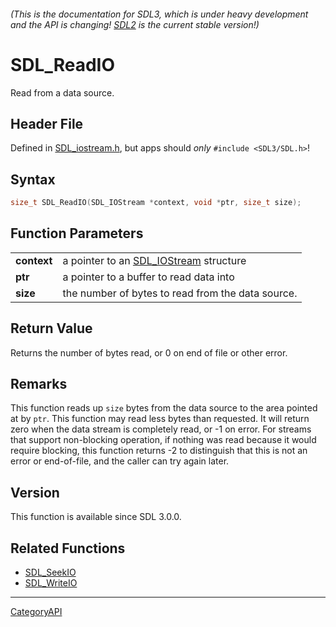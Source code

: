 ###### (This is the documentation for SDL3, which is under heavy development and the API is changing! [SDL2](https://wiki.libsdl.org/SDL2/) is the current stable version!)
# SDL_ReadIO

Read from a data source.

## Header File

Defined in [SDL_iostream.h](https://github.com/libsdl-org/SDL/blob/main/include/SDL3/SDL_iostream.h), but apps should _only_ `#include <SDL3/SDL.h>`!

## Syntax

```c
size_t SDL_ReadIO(SDL_IOStream *context, void *ptr, size_t size);

```

## Function Parameters

|                 |                                                        |
| --------------- | ------------------------------------------------------ |
| **context**     | a pointer to an [SDL_IOStream](SDL_IOStream) structure |
| **ptr**         | a pointer to a buffer to read data into                |
| **size**        | the number of bytes to read from the data source.      |

## Return Value

Returns the number of bytes read, or 0 on end of file or other error.

## Remarks

This function reads up `size` bytes from the data source to the area
pointed at by `ptr`. This function may read less bytes than requested. It
will return zero when the data stream is completely read, or -1 on error.
For streams that support non-blocking operation, if nothing was read
because it would require blocking, this function returns -2 to distinguish
that this is not an error or end-of-file, and the caller can try again
later.

## Version

This function is available since SDL 3.0.0.

## Related Functions

* [SDL_SeekIO](SDL_SeekIO)
* [SDL_WriteIO](SDL_WriteIO)

----
[CategoryAPI](CategoryAPI)

